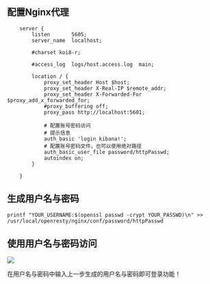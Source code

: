 ## 配置Nginx代理

```properties
    server {
        listen       5605;
        server_name  localhost;

        #charset koi8-r;

        #access_log  logs/host.access.log  main;

        location / {
            proxy_set_header Host $host;
            proxy_set_header X-Real-IP $remote_addr;
            proxy_set_header X-Forwarded-For $proxy_add_x_forwarded_for;
            #proxy_buffering off;
            proxy_pass http://localhost:5601;

            # 配置账号密码访问
            # 提示信息
            auth_basic 'login kibana!';
            # 配置账号密码文件，也可以使用绝对路径
            auth_basic_user_file password/httpPasswd;
            autoindex on;
        }

    }
```



## 生成用户名与密码

```shell
printf "YOUR_USERNAME:$(openssl passwd -crypt YOUR_PASSWD)\n" >> /usr/local/openresty/nginx/conf/password/httpPasswd
```



## 使用用户名与密码访问

![](https://gitee.com/clancy/images/raw/master/img/20201012161729.png)

在用户名与密码中输入上一步生成的用户名与密码即可登录功能！







